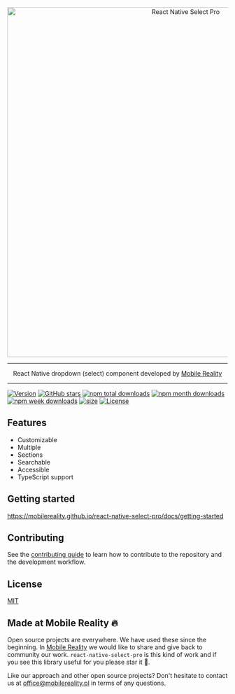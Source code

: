 <div align="center">
    <img alt="React Native Select Pro" src="https://user-images.githubusercontent.com/11172548/144605214-d7f88315-df04-434d-a45f-ae0bbc087c8b.png" width="800" />
</div>

---
<p align="center">
  React Native dropdown (select) component developed by <a href='https://mobilereality.pl/en' target='_blank'>Mobile Reality</a>
</p>

---

[![Version](https://img.shields.io/npm/v/@mobile-reality/react-native-select-pro?style=for-the-badge)](https://www.npmjs.com/package/@mobile-reality/react-native-select-pro)
[![GitHub stars](https://img.shields.io/github/stars/MobileReality/react-native-select-pro?style=for-the-badge)](https://github.com/MobileReality/react-native-select-pro/stargazers)
[![npm total downloads](https://img.shields.io/npm/dt/@mobile-reality/react-native-select-pro?style=for-the-badge)](https://www.npmjs.com/package/@mobile-reality/react-native-select-pro)
[![npm month downloads](https://img.shields.io/npm/dm/@mobile-reality/react-native-select-pro?style=for-the-badge)](https://www.npmjs.com/package/@mobile-reality/react-native-select-pro)
[![npm week downloads](https://img.shields.io/npm/dw/@mobile-reality/react-native-select-pro?style=for-the-badge)](https://www.npmjs.com/package/@mobile-reality/react-native-select-pro)
[![size](https://img.shields.io/bundlephobia/minzip/@mobile-reality/react-native-select-pro@2.0.0-alpha.3?style=for-the-badge)](https://bundlephobia.com/package/@mobile-reality/react-native-select-pro)
[![License](https://img.shields.io/github/license/MobileReality/react-native-select-pro?style=for-the-badge)](https://github.com/MobileReality/react-native-select-pro/blob/master/LICENSE.md)

## Features

* Customizable
* Multiple
* Sections
* Searchable
* Accessible
* TypeScript support

## Getting started

https://mobilereality.github.io/react-native-select-pro/docs/getting-started

## Contributing

See the [contributing guide](CONTRIBUTING.md) to learn how to contribute to the repository and the development workflow.

## License

[MIT](LICENSE.md)

## Made at Mobile Reality 🔥

Open source projects are everywhere. We have used these since the beginning. In [Mobile Reality](https://mobilereality.pl) we would like to share
and give back to community our work. `react-native-select-pro` is this kind of work and if you see this library useful
for you please star it 🌟. 

Like our approach and other open source projects? Don't hesitate to contact us at office@mobilereality.pl in terms of any questions.

